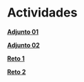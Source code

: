 # Actividades

[**Adjunto 01**](https://github.com/theowex/bootcamp-frontend-g14/blob/main/semana02/dia01-formularios-tablas-seo/registrar.html)

[**Adjunto 02**](https://github.com/theowex/bootcamp-frontend-g14/blob/main/semana02/dia01-formularios-tablas-seo/registrar2.html)

[**Reto 1**](https://github.com/theowex/bootcamp-frontend-g14/blob/main/semana02/dia02-reto)

[**Reto 2**](https://github.com/theowex/bootcamp-frontend-g14/blob/main/semana02/dia02-reto2)